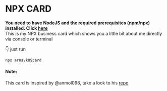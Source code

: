# NPX CARD

<b>You need to have NodeJS and the required prerequisites (npm/npx) installed. Click [here](https://nodejs.org/en/)</b>
<br>
This is my NPX business card which shows you a little bit about me directly via console or terminal

👇 just run

```bash
npx arnavk09card
```
#### Note:

This card is inspired by @anmol098, take a look to his [repo](https://github.com/anmol098/npx_card)


